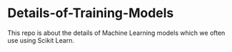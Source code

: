 # Details-of-Training-Models
This repo is about the details of Machine Learning models which we often use using Scikit Learn.

